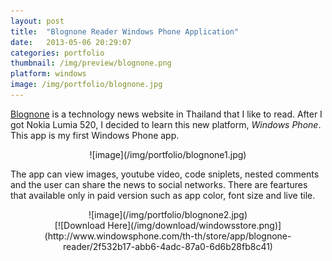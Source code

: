 ```yaml
---
layout: post
title:  "Blognone Reader Windows Phone Application"
date:   2013-05-06 20:29:07
categories: portfolio
thumbnail: /img/preview/blognone.png
platform: windows
image: /img/portfolio/blognone.jpg
---
```


[Blognone](https://www.blognone.com/) is a technology news website in Thailand that I like to read. After I got Nokia Lumia 520, I decided to learn this new platform, *Windows Phone*. This app is my first Windows Phone app.

<center>
![image](/img/portfolio/blognone1.jpg)
</center>

The app can view images, youtube video, code sniplets, nested comments and the user can share the news to social networks. There are feartures that available only in paid version such as app color, font size and live tile.

<center>
![image](/img/portfolio/blognone2.jpg)
</center>

<center>
[![Download Here](/img/download/windowsstore.png)](http://www.windowsphone.com/th-th/store/app/blognone-reader/2f532b17-abb6-4adc-87a0-6d6b28fb8c41)
</center>